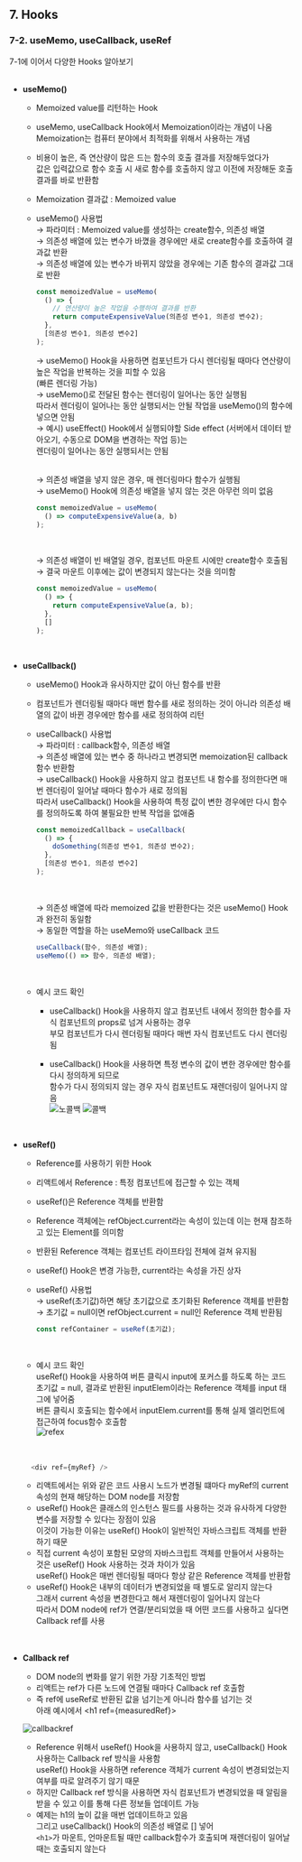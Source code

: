 ## 7. Hooks 
### 7-2. useMemo, useCallback, useRef 
7-1에 이어서 다양한 Hooks 알아보기   
<br>

- **useMemo()**  
  * Memoized value를 리턴하는 Hook   
  * useMemo, useCallback Hook에서 Memoization이라는 개념이 나옴   
    Memoization는 컴퓨터 분야에서 최적화를 위해서 사용하는 개념
  * 비용이 높은, 즉 연산량이 많은 드는 함수의 호출 결과를 저장해두었다가   
    값은 입력값으로 함수 호출 시 새로 함수를 호출하지 않고 이전에 저장해둔 호출 결과를 바로 반환함   
  * Memoization 결과값 : Memoized value   
  * useMemo() 사용법   
      → 파라미터 : Memoized value를 생성하는 create함수, 의존성 배열   
      → 의존성 배열에 있는 변수가 바꼈을 경우에만 새로 create함수를 호출하여 결과값 반환   
      → 의존성 배열에 있는 변수가 바뀌지 않았을 경우에는 기존 함수의 결과값 그대로 반환   
      ```JavaScript
      const memoizedValue = useMemo(
        () => {
          // 연산량이 높은 작업을 수행하여 결과를 반환
          return computeExpensiveValue(의존성 변수1, 의존성 변수2);
        },
        [의존성 변수1, 의존성 변수2]
      );
      ```
      → useMemo() Hook을 사용하면 컴포넌트가 다시 렌더링될 때마다 연산량이 높은 작업을 반복하는 것을 피할 수 있음   
        (빠른 렌더링 가능)   
      → useMemo()로 전달된 함수는 렌더링이 일어나는 동안 실행됨   
        따라서 렌더링이 일어나는 동안 실행되서는 안될 작업을 useMemo()의 함수에 넣으면 안됨   
      → 예시) useEffect() Hook에서 실행되야할 Side effect (서버에서 데이터 받아오기, 수동으로 DOM을 변경하는 작업 등)는   
              렌더링이 일어나는 동안 실행되서는 안됨   
      <br>

      → 의존성 배열을 넣지 않은 경우, 매 렌더링마다 함수가 실행됨   
      → useMemo() Hook에 의존성 배열을 넣지 않는 것은 아무런 의미 없음
      ``` JavaScript
      const memoizedValue = useMemo(
        () => computeExpensiveValue(a, b)
      );
      ```
      <br>

      → 의존성 배열이 빈 배열일 경우, 컴포넌트 마운트 시에만 create함수 호출됨  
      → 결국 마운트 이후에는 값이 변경되지 않는다는 것을 의미함
      ``` JavaScript
      const memoizedValue = useMemo(
        () => {
          return computeExpensiveValue(a, b);
        },
        []
      );
      ```
       <br>

- **useCallback()**  
  * useMemo() Hook과 유사하지만 값이 아닌 함수를 반환   
  * 컴포넌트가 렌더링될 때마다 매번 함수를 새로 정의하는 것이 아니라 의존성 배열의 값이 바뀐 경우에만 함수를 새로 정의하여 리턴   
  * useCallback() 사용법   
    → 파라미터 : callback함수, 의존성 배열   
    → 의존성 배열에 있는 변수 중 하나라고 변경되면 memoization된 callback함수 반환함   
    → useCallback() Hook을 사용하지 않고 컴포넌트 내 함수를 정의한다면 매번 렌더링이 일어날 때마다 함수가 새로 정의됨   
      따라서 useCallback() Hook을 사용하여 특정 값이 변한 경우에만 다시 함수를 정의하도록 하여 불필요한 반복 작업을 없애줌  
    ```JavaScript
    const memoizedCallback = useCallback(
      () => {
        doSomething(의존성 변수1, 의존성 변수2);
      },
      [의존성 변수1, 의존성 변수2]
    );
    ```
    <br>
     
    → 의존성 배열에 따라 memoized 값을 반환한다는 것은 useMemo() Hook과 완전히 동일함   
    → 동일한 역할을 하는 useMemo와 useCallback 코드
    ```JavaScript
    useCallback(함수, 의존성 배열);
    useMemo(() => 함수, 의존성 배열);
    ```
    <br>

  * 예시 코드 확인
    - useCallback() Hook을 사용하지 않고 컴포넌트 내에서 정의한 함수를 자식 컴포넌트의 props로 넘겨 사용하는 경우   
      부모 컴포넌트가 다시 렌더링될 때마다 매번 자식 컴포넌트도 다시 렌더링됨   
    - useCallback() Hook을 사용하면 특정 변수의 값이 변한 경우에만 함수를 다시 정의하게 되므로   
      함수가 다시 정의되지 않는 경우 자식 컴포넌트도 재렌더링이 일어나지 않음   
      ![노콜백](https://user-images.githubusercontent.com/114986832/214997710-69535be2-191f-4bd9-88f7-acfffb466e1c.png)
      ![콜백](https://user-images.githubusercontent.com/114986832/214997716-aadd2442-4670-4b6d-80a2-57a93e5f3ea3.png)

      <br>

- **useRef()**  
  * Reference를 사용하기 위한 Hook   
  * 리액트에서 Reference : 특정 컴포넌트에 접근할 수 있는 객체   
  * useRef()은 Reference 객체를 반환함   
  * Reference 객체에는 refObject.current라는 속성이 있는데 이는 현재 참조하고 있는 Element를 의미함   
  * 반환된 Reference 객체는 컴포넌트 라이프타임 전체에 걸쳐 유지됨   
  * useRef() Hook은 변경 가능한, current라는 속성을 가진 상자      
  * useRef() 사용법   
    → useRef(초기값)하면 해당 초기값으로 초기화된 Reference 객체를 반환함   
    → 초기값 = null이면 refObject.current = null인 Reference 객체 반환됨
    ```JavaScript
    const refContainer = useRef(초기값);
    ```
    <br>
  
  * 예시 코드 확인   
  useRef() Hook을 사용하여 버튼 클릭시 input에 포커스를 하도록 하는 코드   
  초기값 = null, 결과로 반환된 inputElem이라는 Reference 객체를 input 태그에 넣어줌   
  버튼 클릭시 호출되는 함수에서 inputElem.current를 통해 실제 엘리먼트에 접근하여 focus함수 호출함   
  ![refex](https://user-images.githubusercontent.com/114986832/214997857-07c9b9de-1d3d-4017-a17a-849ee49d93a4.png)   
  <br> <br>

  ```JavaScript
    <div ref={myRef} />
  ```
  * 리액트에서는 위와 같은 코드 사용시 노드가 변경될 떄마다 myRef의 current 속성의 현재 해당하는 DOM node를 저장함   
  * useRef() Hook은 클래스의 인스턴스 필드를 사용하는 것과 유사하게 다양한 변수를 저장할 수 있다는 장점이 있음   
    이것이 가능한 이유는 useRef() Hook이 일반적인 자바스크립트 객체를 반환하기 때문   
  * 직접 current 속성이 포함된 모양의 자바스크립트 객체를 만들어서 사용하는 것은 useRef() Hook 사용하는 것과 차이가 있음   
    useRef() Hook은 매번 렌더링될 때마다 항상 같은 Reference 객체를 반환함   
  * useRef() Hook은 내부의 데이터가 변경되었을 때 별도로 알리지 않는다   
    그래서 current 속성을 변경한다고 해서 재렌더링이 일어나지 않는다   
    따라서 DOM node에 ref가 연결/분리되었을 때 어떤 코드를 사용하고 싶다면 Callback ref를 사용   
    <br><br>

- **Callback ref**  
  * DOM node의 변화를 알기 위한 가장 기초적인 방법   
  * 리액트는 ref가 다른 노드에 연결될 때마다 Callback ref 호출함   
  * 즉 ref에 useRef로 반환된 값을 넘기는게 아니라 함수를 넘기는 것   
    아래 예시에서 \<h1 ref={measuredRef}>
  
  ![callbackref](https://user-images.githubusercontent.com/114986832/214998027-c329e3d5-b90c-4cb7-a171-26bd6f9526db.png)

  * Reference 위해서 useRef() Hook을 사용하지 않고, useCallback() Hook 사용하는 Callback ref 방식을 사용함   
    useRef() Hook을 사용하면 reference 객체가 current 속성이 변경되었는지 여부를 따로 알려주기 않기 때문   
  * 하지만 Callback ref 방식을 사용하면 자식 컴포넌트가 변경되었을 때 알림을 받을 수 있고 이를 통해 다른 정보들 업데이트 가능   
  * 예제는 h1의 높이 값을 매번 업데이트하고 있음   
    그리고 useCallback() Hook의 의존성 배열로 [] 넣어   
    `<h1>`가 마운트, 언마운트될 때만 callback함수가 호출되며 재렌더링이 일어날 때는 호출되지 않는다   
